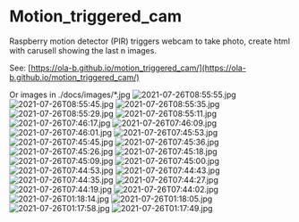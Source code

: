 # Motion_triggered_cam
Raspberry motion detector (PIR) triggers webcam to take photo, create html with carusell showing the last n images.

See: [https://ola-b.github.io/motion_triggered_cam/](https://ola-b.github.io/motion_triggered_cam/)


Or images in ./docs/images/*.jpg
![2021-07-26T08:55:55.jpg](https://github.com/Ola-B/motion_triggered_cam/blob/main/docs/images/2021-07-26T08:55:55.jpg "2021-07-26T08:55:55.jpg")
![2021-07-26T08:55:45.jpg](https://github.com/Ola-B/motion_triggered_cam/blob/main/docs/images/2021-07-26T08:55:45.jpg "2021-07-26T08:55:45.jpg")
![2021-07-26T08:55:35.jpg](https://github.com/Ola-B/motion_triggered_cam/blob/main/docs/images/2021-07-26T08:55:35.jpg "2021-07-26T08:55:35.jpg")
![2021-07-26T08:55:29.jpg](https://github.com/Ola-B/motion_triggered_cam/blob/main/docs/images/2021-07-26T08:55:29.jpg "2021-07-26T08:55:29.jpg")
![2021-07-26T08:55:11.jpg](https://github.com/Ola-B/motion_triggered_cam/blob/main/docs/images/2021-07-26T08:55:11.jpg "2021-07-26T08:55:11.jpg")
![2021-07-26T07:46:17.jpg](https://github.com/Ola-B/motion_triggered_cam/blob/main/docs/images/2021-07-26T07:46:17.jpg "2021-07-26T07:46:17.jpg")
![2021-07-26T07:46:09.jpg](https://github.com/Ola-B/motion_triggered_cam/blob/main/docs/images/2021-07-26T07:46:09.jpg "2021-07-26T07:46:09.jpg")
![2021-07-26T07:46:01.jpg](https://github.com/Ola-B/motion_triggered_cam/blob/main/docs/images/2021-07-26T07:46:01.jpg "2021-07-26T07:46:01.jpg")
![2021-07-26T07:45:53.jpg](https://github.com/Ola-B/motion_triggered_cam/blob/main/docs/images/2021-07-26T07:45:53.jpg "2021-07-26T07:45:53.jpg")
![2021-07-26T07:45:45.jpg](https://github.com/Ola-B/motion_triggered_cam/blob/main/docs/images/2021-07-26T07:45:45.jpg "2021-07-26T07:45:45.jpg")
![2021-07-26T07:45:36.jpg](https://github.com/Ola-B/motion_triggered_cam/blob/main/docs/images/2021-07-26T07:45:36.jpg "2021-07-26T07:45:36.jpg")
![2021-07-26T07:45:26.jpg](https://github.com/Ola-B/motion_triggered_cam/blob/main/docs/images/2021-07-26T07:45:26.jpg "2021-07-26T07:45:26.jpg")
![2021-07-26T07:45:18.jpg](https://github.com/Ola-B/motion_triggered_cam/blob/main/docs/images/2021-07-26T07:45:18.jpg "2021-07-26T07:45:18.jpg")
![2021-07-26T07:45:09.jpg](https://github.com/Ola-B/motion_triggered_cam/blob/main/docs/images/2021-07-26T07:45:09.jpg "2021-07-26T07:45:09.jpg")
![2021-07-26T07:45:00.jpg](https://github.com/Ola-B/motion_triggered_cam/blob/main/docs/images/2021-07-26T07:45:00.jpg "2021-07-26T07:45:00.jpg")
![2021-07-26T07:44:53.jpg](https://github.com/Ola-B/motion_triggered_cam/blob/main/docs/images/2021-07-26T07:44:53.jpg "2021-07-26T07:44:53.jpg")
![2021-07-26T07:44:43.jpg](https://github.com/Ola-B/motion_triggered_cam/blob/main/docs/images/2021-07-26T07:44:43.jpg "2021-07-26T07:44:43.jpg")
![2021-07-26T07:44:35.jpg](https://github.com/Ola-B/motion_triggered_cam/blob/main/docs/images/2021-07-26T07:44:35.jpg "2021-07-26T07:44:35.jpg")
![2021-07-26T07:44:27.jpg](https://github.com/Ola-B/motion_triggered_cam/blob/main/docs/images/2021-07-26T07:44:27.jpg "2021-07-26T07:44:27.jpg")
![2021-07-26T07:44:19.jpg](https://github.com/Ola-B/motion_triggered_cam/blob/main/docs/images/2021-07-26T07:44:19.jpg "2021-07-26T07:44:19.jpg")
![2021-07-26T07:44:02.jpg](https://github.com/Ola-B/motion_triggered_cam/blob/main/docs/images/2021-07-26T07:44:02.jpg "2021-07-26T07:44:02.jpg")
![2021-07-26T01:18:14.jpg](https://github.com/Ola-B/motion_triggered_cam/blob/main/docs/images/2021-07-26T01:18:14.jpg "2021-07-26T01:18:14.jpg")
![2021-07-26T01:18:05.jpg](https://github.com/Ola-B/motion_triggered_cam/blob/main/docs/images/2021-07-26T01:18:05.jpg "2021-07-26T01:18:05.jpg")
![2021-07-26T01:17:58.jpg](https://github.com/Ola-B/motion_triggered_cam/blob/main/docs/images/2021-07-26T01:17:58.jpg "2021-07-26T01:17:58.jpg")
![2021-07-26T01:17:49.jpg](https://github.com/Ola-B/motion_triggered_cam/blob/main/docs/images/2021-07-26T01:17:49.jpg "2021-07-26T01:17:49.jpg")
